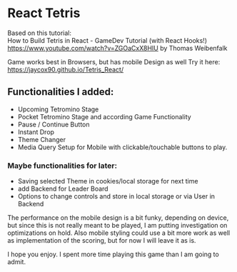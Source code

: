 # React Tetris

Based on this tutorial:     
How to Build Tetris in React - GameDev Tutorial (with React Hooks!)
https://www.youtube.com/watch?v=ZGOaCxX8HIU by 
Thomas Weibenfalk 
    
Game works best in Browsers, but has mobile Design as well
Try it here: https://jaycox90.github.io/Tetris_React/

## Functionalities I added:
- Upcoming Tetromino Stage 
- Pocket Tetromino Stage and according Game Functionality
- Pause / Continue Button
- Instant Drop 
- Theme Changer
- Media Query Setup for Mobile with clickable/touchable buttons to play. 



### Maybe functionalities for later:
- Saving selected Theme in cookies/local storage for next time
- add Backend for Leader Board
- Options to change controls and store in local storage or via User in Backend


The performance on the mobile design is a bit funky, depending on device, but since this is not really meant to be played, I am putting investigation on optimizations on hold. Also mobile styling could use a bit more work as well as implementation of the scoring, but for now I will leave it as is. 

I hope you enjoy. I spent more time playing this game than I am going to admit. 
